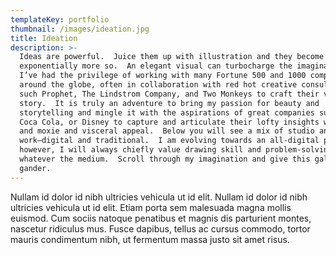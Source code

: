 ```yaml
---
templateKey: portfolio
thumbnail: /images/ideation.jpg
title: Ideation
description: >-
  Ideas are powerful.  Juice them up with illustration and they become
  exponentially more so.  An elegant visual can turbocharge the imagination. 
  I’ve had the privilege of working with many Fortune 500 and 1000 companies
  around the globe, often in collaboration with red hot creative consultancies
  such Prophet, The Lindstrom Company, and Two Monkeys to craft their visual
  story.  It is truly an adventure to bring my passion for beauty and
  storytelling and mingle it with the aspirations of great companies such as GE,
  Coca Cola, or Disney to capture and articulate their lofty insights with color
  and moxie and visceral appeal.  Below you will see a mix of studio and live
  work—digital and traditional.  I am evolving towards an all-digital platform,
  however, I will always chiefly value drawing skill and problem-solving acumen
  whatever the medium.  Scroll through my imagination and give this gallery a
  gander.
---
```


Nullam id dolor id nibh ultricies vehicula ut id elit. Nullam id dolor id nibh ultricies vehicula ut id elit. Etiam porta sem malesuada magna mollis euismod. Cum sociis natoque penatibus et magnis dis parturient montes, nascetur ridiculus mus. Fusce dapibus, tellus ac cursus commodo, tortor mauris condimentum nibh, ut fermentum massa justo sit amet risus.
